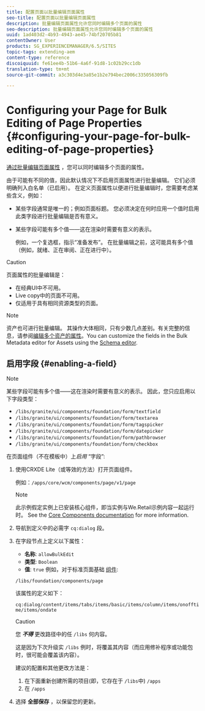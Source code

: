```yaml
---
title: 配置页面以批量编辑页面属性
seo-title: 配置页面以批量编辑页面属性
description: 批量编辑页面属性允许您同时编辑多个页面的属性
seo-description: 批量编辑页面属性允许您同时编辑多个页面的属性
uuid: 1ad403d2-4b93-4943-ae45-74bf20705b81
contentOwner: User
products: SG_EXPERIENCEMANAGER/6.5/SITES
topic-tags: extending-aem
content-type: reference
discoiquuid: fe61ee4b-51b6-4a6f-91d8-1c02b29cc1db
translation-type: tm+mt
source-git-commit: a3c303d4e3a85e1b2e794bec2006c335056309fb

---
```



# Configuring your Page for Bulk Editing of Page Properties {#configuring-your-page-for-bulk-editing-of-page-properties}

[通过批量编辑页面属性](/help/sites-authoring/editing-page-properties.md#from-the-sites-console-multiple-pages) ，您可以同时编辑多个页面的属性。

由于可能有不同的值，因此默认情况下不启用页面属性进行批量编辑。 它们必须明确列入白名单（已启用）。 在定义页面属性以便进行批量编辑时，您需要考虑某些含义，例如：

* 某些字段通常是唯一的；例如页面标题。 您必须决定在何时应用一个值时启用此类字段进行批量编辑是否有意义。
* 某些字段可能有多个值——这在渲染时需要有意义的表示。

   例如，一个复选框，指示“准备发布”。 在批量编辑之前，这可能具有多个值（例如，就绪、正在审阅、正在进行中）。

>[!CAUTION]
>
>页面属性的批量编辑是：
>
>* 在经典UI中不可用。
>* Live copy中的页面不可用。
>* 仅适用于具有相同资源类型的页面。
>



>[!NOTE]
>
>资产也可进行批量编辑。 其操作大体相同，只有少数几点差别。有关完整的信息，请参阅[编辑多个资产的属性](/help/assets/managing-multiple-assets.md)。You can customize the fields in the Bulk Metadata editor for Assets using the [Schema editor](/help/assets/metadata-schemas.md).

## 启用字段 {#enabling-a-field}

>[!NOTE]
>
>某些字段可能有多个值——这在渲染时需要有意义的表示。 因此，您只应启用以下字段类型：
>
>* `/libs/granite/ui/components/foundation/form/textfield`
>* `/libs/granite/ui/components/foundation/form/textarea`
>* `/libs/granite/ui/components/foundation/form/tagspicker`
>* `/libs/granite/ui/components/foundation/form/datepicker`
>* `/libs/granite/ui/components/foundation/form/pathbrowser`
>* `/libs/granite/ui/components/foundation/form/checkbox`
>



在页面组件（不在模板中）上&#x200B;*启用* “字段”:

1. 使用CRXDE Lite（或等效的方法）打开页面组件。

   例如：`/apps/core/wcm/components/page/v1/page`

   >[!NOTE]
   >
   >此示例假定实例上已安装核心组件，即当实例与We.Retail示例内容一起运行时。 See the [Core Components documentation](https://docs.adobe.com/content/help/en/experience-manager-core-components/using/introduction.html) for more information.

1. 导航到定义中的必需字 `cq:dialog` 段。
1. 在字段节点上定义以下属性：

   * **名称**: `allowBulkEdit`
   * **类型**: `Boolean`
   * **值**: `true`
   例如，对于标准页面基础 [组件](/help/sites-authoring/default-components-foundation.md):

   `/libs/foundation/components/page`

   该属性的定义如下：

   `cq:dialog/content/items/tabs/items/basic/items/column/items/onofftime/items/ondate`

   >[!CAUTION]
   >
   >您 ***不得*** 更改路径中的任 `/libs` 何内容。
   >
   >这是因为下次升级实 `/libs` 例时，将覆盖其内容（而应用修补程序或功能包时，很可能会覆盖该内容）。
   >
   >建议的配置和其他更改方法是：
   >
   >    1. 在下面重新创建所需的项目(即，它存在于 `/libs`中) `/apps`
   >    1. 在 `/apps`


1. 选择 **全部保存** ，以保留您的更新。

